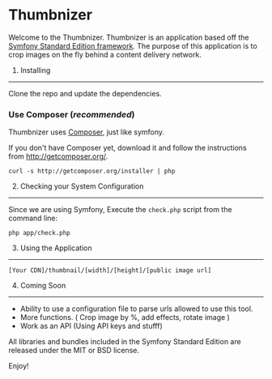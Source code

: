 Thumbnizer
========================

Welcome to the Thumbnizer. Thumbnizer is an application based off the [Symfony Standard Edition framework][1]. 
The purpose of this application is to crop images on the fly behind a content delivery network.

1) Installing 
----------------------------------

Clone the repo and update the dependencies.

### Use Composer (*recommended*)

Thumbnizer uses [Composer][2], just like symfony.

If you don't have Composer yet, download it and follow the instructions from http://getcomposer.org/.
  
    curl -s http://getcomposer.org/installer | php


2) Checking your System Configuration
-------------------------------------

Since we are using Symfony, Execute the `check.php` script from the command line:

    php app/check.php

3) Using the Application
--------------------------------
    [Your CDN]/thumbnail/[width]/[height]/[public image url]


4) Coming Soon
--------------------------------
- Ability to use a configuration file to parse urls allowed to use this tool.
- More functions. ( Crop image by %, add effects, rotate image )
- Work as an API (Using API keys and stufff)

All libraries and bundles included in the Symfony Standard Edition are
released under the MIT or BSD license.

Enjoy!

[1]:  http://symfony.com/doc/2.4/quick_tour/the_big_picture.html
[2]:  http://getcomposer.org/


